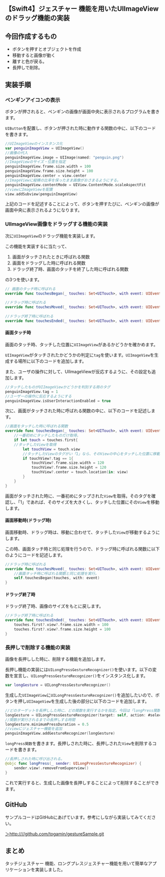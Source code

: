 ## 【Swift4】ジェスチャー 機能を用いたUIImageViewのドラッグ機能の実装



<h2>今回作成するもの</h2>

* ボタンを押すとオブジェクトを作成
* 移動すると画像が動く
* 離すと色が戻る。
* 長押しで削除。



<h2>実装手順</h2>

<h3>ペンギンアイコンの表示</h3>

ボタンが押されると、ペンギンの画像が画面中央に表示されるプログラムを書きます。

`UIButton`を配置し、ボタンが押された時に動作する関数の中に、以下のコードを書きます。

```swift
//UIImageViewのインスタンス化
var penguinImageView = UIImageView()
//画像の代入
penguinImageView.image = UIImage(named: "penguin.png")
//ImageViewのサイズ・位置を指定
penguinImageView.frame.size.width = 100
penguinImageView.frame.size.height = 100
penguinImageView.center = view.center
//ImageViewに縦横の比率を保ったまま画像がおさまるようにする。
penguinImageView.contentMode = UIView.ContentMode.scaleAspectFit
//viewにImageViewを配置
view.addSubview(penguinImageView)
```

上記のコードを記述することによって、ボタンを押すたびに、ペンギンの画像が画面中央に表示されるようになります。

<h3>UIImageView画像をドラッグする機能の実装</h3>

次に`UIImageView`のドラッグ機能を実装します。

この機能を実装するに当たって、
<ol><li>画面がタッチされたときに呼ばれる関数</li><li>画面をドラッグした時に呼ばれる関数</li><li>ドラッグ終了時、画面のタッチを終了した時に呼ばれる関数</li></ol>

の3つを使います。

```swift
// 画面のタッチ時に呼ばれる
override func touchesBegan(_ touches: Set<UITouch>, with event: UIEvent?) {}
 
//ドラッグ時に呼ばれる
override func touchesMoved(_ touches: Set<UITouch>, with event: UIEvent?) {}
 
//ドラッグ終了時に呼ばれる
override func touchesEnded(_ touches: Set<UITouch>, with event: UIEvent?) {}

```

<h4>画面タッチ時</h4>

画面のタッチ時、タッチした位置に`UIImageView`があるかどうかを確かめます。

`UIImageView`がタッチされたかどうかの判定に`tag`を使います。`UIImageView`を生成する場所に以下のコードを追加します。

また、ユーザの操作に対して、UIImageViewが反応するように、その設定も追加します。

```swift
//タッチしたものがUIImageViewかどうかを判別する用のタグ
penguinImageView.tag = 1
//ユーザーの操作に反応するようにする
penguinImageView.isUserInteractionEnabled = true
```

次に、画面がタッチされた時に呼ばれる関数の中に、以下のコードを記述します。

```swift
//画面をタッチした時に呼ばれる関数
override func touchesBegan(_ touches: Set<UITouch>, with event: UIEvent?) {
	//一番初めにタッチしたものだけ取得。
	if let touch = touches.first{
	//タッチしたViewを取得
    	let touchView = touch.view
       	//タッチしたViewのタグがい「1」なら、そのViewの中心をタッチした位置に移動する。
    	if touchView?.tag == 1{
          	touchView?.frame.size.width = 120
            touchView?.frame.size.height = 120
           	touchView?.center = touch.location(in: view)
       	}
    }
}
```

画面がタッチされた時に、一番初めにタップされた`View`を取得。そのタグを確認し、「1」であれば、そのサイズを大きくし、タッチした位置にその`View`を移動します。

<h4>画面移動時(ドラッグ時)</h4>

画面移動時、ドラッグ時は、移動に合わせて、タッチした`View`が移動するようにします。

この時、画面タッチ時と同じ処理を行うので、ドラッグ時に呼ばれる関数に以下のようにコードを記述します。

```swift
//ドラッグ時に呼ばれる
override func touchesMoved(_ touches: Set<UITouch>, with event: UIEvent?) {
	//画面タッチ時に呼ばれる関数と同じ処理を実行。
    self.touchesBegan(touches, with: event)
}
```

<h4>ドラッグ終了時</h4>

ドラッグ終了時、画像のサイズをもとに戻します。

```swift
//ドラッグ終了時に呼ばれる
override func touchesEnded(_ touches: Set<UITouch>, with event: UIEvent?) {
 	touches.first?.view?.frame.size.width = 100
    touches.first?.view?.frame.size.height = 100
}
```

<h3>長押しで削除する機能の実装</h3>

画像を長押しした時に、削除する機能を追加します。

長押し機能の実装には`UILongPressGestureRecognizer()`を使います。以下の変数を宣言し、`UILongPressGestureRecognizer()`をインスタンス化します。

```swift
var longGesture = UILongPressGestureRecognizer()
```

生成した`UIImageView`に`UILongPressGestureRecognizer()`を追加したいので、ボタンを押し`UIImageView`を生成した後の部分に以下のコードを追加します。

```swift
//どのターゲットを長押しした時に、どの関数を実行するかを指定。今回は「longPress関数」を実行する。
longGesture = UILongPressGestureRecognizer(target: self, action: #selector(ViewController.longPress(_:)))
//関数が実行されるまでの長押しする時間
longGesture.minimumPressDuration = 0.5
//viewにジェスチャー機能を追加
penguinImageView.addGestureRecognizer(longGesture)
```

 `longPress関数`を書きます。長押しされた時に、長押しされた`View`を削除するコードを書きます。



```swift
//長押しされた時に呼び出される。
@objc func longPress(_ sender: UILongPressGestureRecognizer) {
    sender.view!.removeFromSuperview()
}
```

これで実行すると、生成した画像を長押しすることによって削除することができます。

<h2>GitHub</h2>

サンプルコードはGitHubにあげています。参考にしながら実装してみてください。

<a href = "https://github.com/togamin/gestureSample.git">＞http:////github.com/togamin/gestureSample.git</a>


<h2>まとめ</h2>

タッチジェスチャー 機能、ロングプレスジェスチャー機能を用いて簡単なアプリケーションを実装しました。



